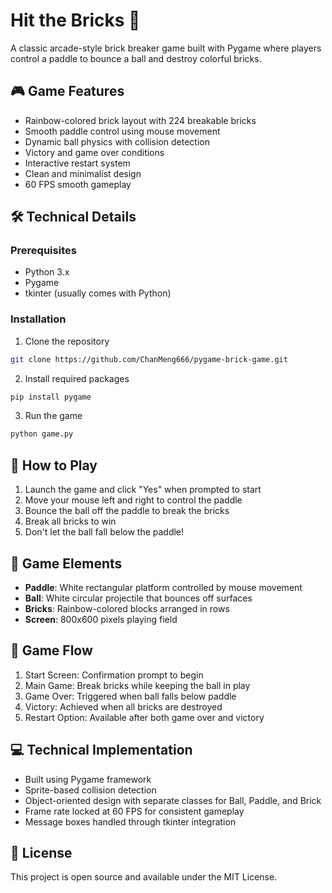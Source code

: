 # Hit the Bricks 🧱

A classic arcade-style brick breaker game built with Pygame where players control a paddle to bounce a ball and destroy colorful bricks.

## 🎮 Game Features

- Rainbow-colored brick layout with 224 breakable bricks
- Smooth paddle control using mouse movement
- Dynamic ball physics with collision detection
- Victory and game over conditions
- Interactive restart system
- Clean and minimalist design
- 60 FPS smooth gameplay

## 🛠️ Technical Details

### Prerequisites
- Python 3.x
- Pygame
- tkinter (usually comes with Python)

### Installation
1. Clone the repository
```bash
git clone https://github.com/ChanMeng666/pygame-brick-game.git
```

2. Install required packages
```bash
pip install pygame
```

3. Run the game
```bash
python game.py
```

## 🎯 How to Play

1. Launch the game and click "Yes" when prompted to start
2. Move your mouse left and right to control the paddle
3. Bounce the ball off the paddle to break the bricks
4. Break all bricks to win
5. Don't let the ball fall below the paddle!

## 🎨 Game Elements

- **Paddle**: White rectangular platform controlled by mouse movement
- **Ball**: White circular projectile that bounces off surfaces
- **Bricks**: Rainbow-colored blocks arranged in rows
- **Screen**: 800x600 pixels playing field

## 🔄 Game Flow

1. Start Screen: Confirmation prompt to begin
2. Main Game: Break bricks while keeping the ball in play
3. Game Over: Triggered when ball falls below paddle
4. Victory: Achieved when all bricks are destroyed
5. Restart Option: Available after both game over and victory

## 💻 Technical Implementation

- Built using Pygame framework
- Sprite-based collision detection
- Object-oriented design with separate classes for Ball, Paddle, and Brick
- Frame rate locked at 60 FPS for consistent gameplay
- Message boxes handled through tkinter integration

## 📝 License

This project is open source and available under the MIT License.
